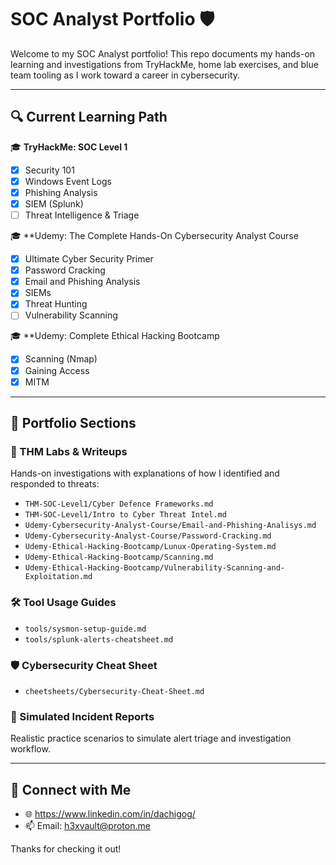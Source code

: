 # SOC Analyst Portfolio 🛡️

Welcome to my SOC Analyst portfolio! This repo documents my hands-on learning and investigations from TryHackMe, home lab exercises, and blue team tooling as I work toward a career in cybersecurity.

---

## 🔍 Current Learning Path

🎓 **TryHackMe: SOC Level 1**

- [x] Security 101
- [x] Windows Event Logs
- [x] Phishing Analysis
- [x] SIEM (Splunk)
- [ ] Threat Intelligence & Triage

🎓 **Udemy: The Complete Hands-On Cybersecurity Analyst Course

- [x] Ultimate Cyber Security Primer
- [x] Password Cracking
- [x] Email and Phishing Analysis
- [x] SIEMs
- [x] Threat Hunting
- [ ] Vulnerability Scanning

🎓 **Udemy: Complete Ethical Hacking Bootcamp

- [x] Scanning (Nmap)
- [x] Gaining Access
- [x] MITM 
---

## 📂 Portfolio Sections

### 🧪 THM Labs & Writeups
Hands-on investigations with explanations of how I identified and responded to threats:
- `THM-SOC-Level1/Cyber Defence Frameworks.md`
- `THM-SOC-Level1/Intro to Cyber Threat Intel.md`
- `Udemy-Cybersecurity-Analyst-Course/Email-and-Phishing-Analisys.md`
- `Udemy-Cybersecurity-Analyst-Course/Password-Cracking.md`
- `Udemy-Ethical-Hacking-Bootcamp/Lunux-Operating-System.md`
- `Udemy-Ethical-Hacking-Bootcamp/Scanning.md`
- `Udemy-Ethical-Hacking-Bootcamp/Vulnerability-Scanning-and-Exploitation.md`

### 🛠️ Tool Usage Guides
- `tools/sysmon-setup-guide.md`
- `tools/splunk-alerts-cheatsheet.md`


### 🛡️ Cybersecurity Cheat Sheet
- `cheetsheets/Cybersecurity-Cheat-Sheet.md`

### 📝 Simulated Incident Reports
Realistic practice scenarios to simulate alert triage and investigation workflow.

---

## 🔗 Connect with Me
- 🌐 https://www.linkedin.com/in/dachigog/
- 📫 Email: h3xvault@proton.me

Thanks for checking it out!
